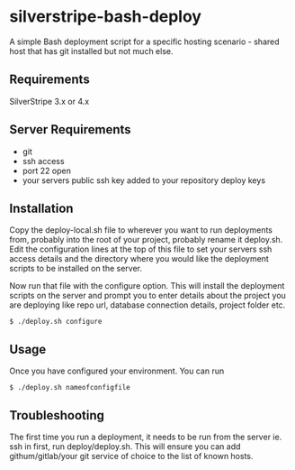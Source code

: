 # silverstripe-bash-deploy

A simple Bash deployment script for a specific hosting scenario - shared host that has git installed but not much else.

## Requirements

SilverStripe 3.x or 4.x

## Server Requirements

* git
* ssh access
* port 22 open
* your servers public ssh key added to your repository deploy keys

## Installation

Copy the deploy-local.sh file to wherever you want to run deployments from, probably into the root of your project, probably rename it deploy.sh. Edit the configuration lines at the top of this file to set your servers ssh access details and the directory where you would like the deployment scripts to be installed on the server.

Now run that file with the configure option. This will install the deployment scripts on the server and prompt you to enter details about the project you are deploying like repo url, database connection details, project folder etc.

```$ ./deploy.sh configure```

## Usage

Once you have configured your environment. You can run

```$ ./deploy.sh nameofconfigfile```


## Troubleshooting

The first time you run a deployment, it needs to be run from the server ie. ssh in first, run deploy/deploy.sh. This will ensure you can add githum/gitlab/your git service of choice to the list of known hosts.
